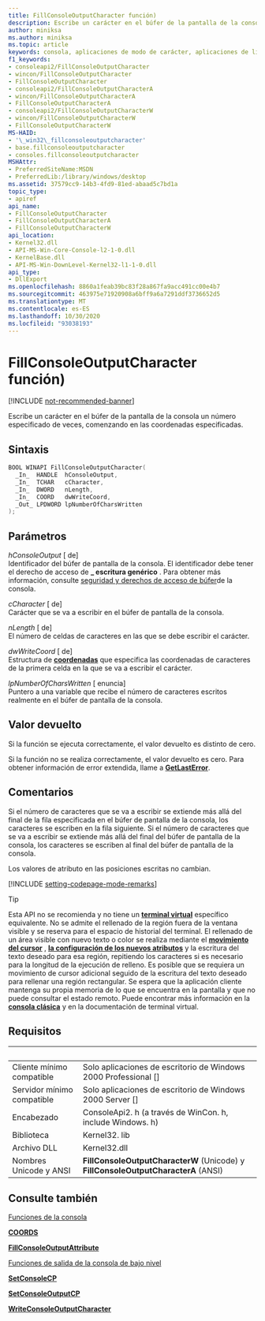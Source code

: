 ```yaml
---
title: FillConsoleOutputCharacter función)
description: Escribe un carácter en el búfer de la pantalla de la consola un número especificado de veces, comenzando en las coordenadas especificadas.
author: miniksa
ms.author: miniksa
ms.topic: article
keywords: consola, aplicaciones de modo de carácter, aplicaciones de línea de comandos, aplicaciones de terminal, API de consola
f1_keywords:
- consoleapi2/FillConsoleOutputCharacter
- wincon/FillConsoleOutputCharacter
- FillConsoleOutputCharacter
- consoleapi2/FillConsoleOutputCharacterA
- wincon/FillConsoleOutputCharacterA
- FillConsoleOutputCharacterA
- consoleapi2/FillConsoleOutputCharacterW
- wincon/FillConsoleOutputCharacterW
- FillConsoleOutputCharacterW
MS-HAID:
- '\_win32\_fillconsoleoutputcharacter'
- base.fillconsoleoutputcharacter
- consoles.fillconsoleoutputcharacter
MSHAttr:
- PreferredSiteName:MSDN
- PreferredLib:/library/windows/desktop
ms.assetid: 37579cc9-14b3-4fd9-81ed-abaad5c7bd1a
topic_type:
- apiref
api_name:
- FillConsoleOutputCharacter
- FillConsoleOutputCharacterA
- FillConsoleOutputCharacterW
api_location:
- Kernel32.dll
- API-MS-Win-Core-Console-l2-1-0.dll
- KernelBase.dll
- API-MS-Win-DownLevel-Kernel32-l1-1-0.dll
api_type:
- DllExport
ms.openlocfilehash: 8860a1feab39bc83f28a867fa9acc491cc00e4b7
ms.sourcegitcommit: 463975e71920908a6bff9a6a7291ddf3736652d5
ms.translationtype: MT
ms.contentlocale: es-ES
ms.lasthandoff: 10/30/2020
ms.locfileid: "93038193"
---
```

# <a name="fillconsoleoutputcharacter-function"></a>FillConsoleOutputCharacter función)

[!INCLUDE [not-recommended-banner](./includes/not-recommended-banner.md)]

Escribe un carácter en el búfer de la pantalla de la consola un número especificado de veces, comenzando en las coordenadas especificadas.

## <a name="syntax"></a>Sintaxis

```C
BOOL WINAPI FillConsoleOutputCharacter(
  _In_  HANDLE  hConsoleOutput,
  _In_  TCHAR   cCharacter,
  _In_  DWORD   nLength,
  _In_  COORD   dwWriteCoord,
  _Out_ LPDWORD lpNumberOfCharsWritten
);
```

## <a name="parameters"></a>Parámetros

*hConsoleOutput* \[ de\]  
Identificador del búfer de pantalla de la consola. El identificador debe tener el derecho de acceso de **\_ escritura genérico** . Para obtener más información, consulte [seguridad y derechos de acceso de búfer](console-buffer-security-and-access-rights.md)de la consola.

*cCharacter* \[ de\]  
Carácter que se va a escribir en el búfer de pantalla de la consola.

*nLength* \[ de\]  
El número de celdas de caracteres en las que se debe escribir el carácter.

*dwWriteCoord* \[ de\]  
Estructura de [**coordenadas**](coord-str.md) que especifica las coordenadas de caracteres de la primera celda en la que se va a escribir el carácter.

*lpNumberOfCharsWritten* \[ enuncia\]  
Puntero a una variable que recibe el número de caracteres escritos realmente en el búfer de pantalla de la consola.

## <a name="return-value"></a>Valor devuelto

Si la función se ejecuta correctamente, el valor devuelto es distinto de cero.

Si la función no se realiza correctamente, el valor devuelto es cero. Para obtener información de error extendida, llame a [**GetLastError**](https://msdn.microsoft.com/library/windows/desktop/ms679360).

## <a name="remarks"></a>Comentarios

Si el número de caracteres que se va a escribir se extiende más allá del final de la fila especificada en el búfer de pantalla de la consola, los caracteres se escriben en la fila siguiente. Si el número de caracteres que se va a escribir se extiende más allá del final del búfer de pantalla de la consola, los caracteres se escriben al final del búfer de pantalla de la consola.

Los valores de atributo en las posiciones escritas no cambian.

[!INCLUDE [setting-codepage-mode-remarks](./includes/setting-codepage-mode-remarks.md)]

> [!TIP]
> Esta API no se recomienda y no tiene un **[terminal virtual](console-virtual-terminal-sequences.md)** específico equivalente. No se admite el rellenado de la región fuera de la ventana visible y se reserva para el espacio de historial del terminal. El rellenado de un área visible con nuevo texto o color se realiza mediante el **[movimiento del cursor](console-virtual-terminal-sequences.md#cursor-positioning)** , **[la configuración de los nuevos atributos](console-virtual-terminal-sequences.md#text-formatting)** y la escritura del texto deseado para esa región, repitiendo los caracteres si es necesario para la longitud de la ejecución de relleno. Es posible que se requiera un movimiento de cursor adicional seguido de la escritura del texto deseado para rellenar una región rectangular. Se espera que la aplicación cliente mantenga su propia memoria de lo que se encuentra en la pantalla y que no puede consultar el estado remoto. Puede encontrar más información en la **[consola clásica](classic-vs-vt.md)** y en la documentación de terminal virtual.

## <a name="requirements"></a>Requisitos

| &nbsp; | &nbsp; |
|-|-|
| Cliente mínimo compatible | Solo aplicaciones de escritorio de Windows 2000 Professional \[\] |
| Servidor mínimo compatible | Solo aplicaciones de escritorio de Windows 2000 Server \[\] |
| Encabezado | ConsoleApi2. h (a través de WinCon. h, include Windows. h) |
| Biblioteca | Kernel32. lib |
| Archivo DLL | Kernel32.dll |
| Nombres Unicode y ANSI | **FillConsoleOutputCharacterW** (Unicode) y **FillConsoleOutputCharacterA** (ANSI) |

## <a name="see-also"></a>Consulte también

[Funciones de la consola](console-functions.md)

[**COORDS**](coord-str.md)

[**FillConsoleOutputAttribute**](fillconsoleoutputattribute.md)

[Funciones de salida de la consola de bajo nivel](low-level-console-output-functions.md)

[**SetConsoleCP**](setconsolecp.md)

[**SetConsoleOutputCP**](setconsoleoutputcp.md)

[**WriteConsoleOutputCharacter**](writeconsoleoutputcharacter.md)
